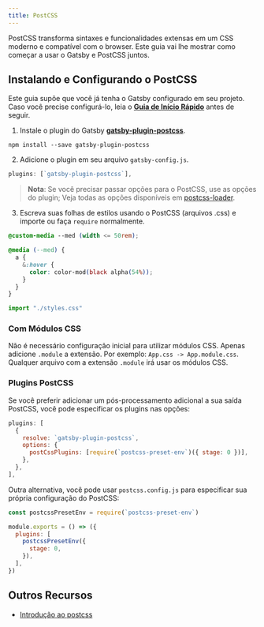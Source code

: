 ```yaml
---
title: PostCSS
---
```


PostCSS transforma sintaxes e funcionalidades extensas em um CSS moderno e compatível com o browser. Este guia vai lhe mostrar como começar a usar o Gatsby e PostCSS juntos.

## Instalando e Configurando o PostCSS

Este guia supõe que você já tenha o Gatsby configurado em seu projeto. Caso você precise configurá-lo, leia o [**Guia de Início Rápido**](/docs/quick-start/) antes de seguir.

1.  Instale o plugin do Gatsby [**gatsby-plugin-postcss**](/packages/gatsby-plugin-postcss/).

```shell
npm install --save gatsby-plugin-postcss
```

2.  Adicione o plugin em seu arquivo `gatsby-config.js`.

```javascript:title=gatsby-config.js
plugins: [`gatsby-plugin-postcss`],
```

> **Nota**: Se você precisar passar opções para o PostCSS, use as opções do plugin; Veja todas as opções disponíveis em [postcss-loader](https://github.com/postcss/postcss-loader).

3.  Escreva suas folhas de estilos usando o PostCSS (arquivos .css) e importe ou faça `require` normalmente.

```css:title=styles.css
@custom-media --med (width <= 50rem);

@media (--med) {
  a {
    &:hover {
      color: color-mod(black alpha(54%));
    }
  }
}
```

```javascript
import "./styles.css"
```

### Com Módulos CSS

Não é necessário configuração inicial para utilizar módulos CSS. Apenas adicione `.module` a extensão. Por exemplo: `App.css -> App.module.css`. Qualquer arquivo com a extensão `.module` irá usar os módulos CSS.

### Plugins PostCSS

Se você preferir adicionar um pós-processamento adicional a sua saída PostCSS, você pode especificar os plugins nas opções:

```javascript:title=gatsby-config.js
plugins: [
  {
    resolve: `gatsby-plugin-postcss`,
    options: {
      postCssPlugins: [require(`postcss-preset-env`)({ stage: 0 })],
    },
  },
],
```

Outra alternativa, você pode usar `postcss.config.js` para especificar sua própria configuração do PostCSS:

```javascript:title=postcss.config.js
const postcssPresetEnv = require(`postcss-preset-env`)

module.exports = () => ({
  plugins: [
    postcssPresetEnv({
      stage: 0,
    }),
  ],
})
```

## Outros Recursos

- [Introdução ao postcss](https://www.smashingmagazine.com/2015/12/introduction-to-postcss/)
